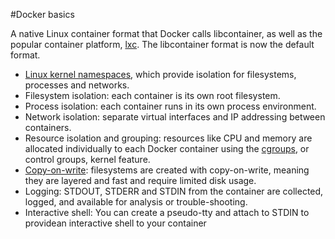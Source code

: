 #Docker basics

A native Linux container format that Docker calls libcontainer, as well as the popular container platform, [lxc](https://linuxcontainers.org/). The libcontainer format is now the default format.

- [Linux kernel namespaces](http://lwn.net/Articles/531114/), which provide isolation for filesystems, processes and networks.
- Filesystem isolation: each container is its own root filesystem.
- Process isolation: each container runs in its own process environment.
- Network isolation: separate virtual interfaces and IP addressing between containers.
- Resource isolation and grouping: resources like CPU and memory are allocated individually to each Docker container using the [cgroups](https://en.wikipedia.org/wiki/Cgroups), or control
groups, kernel feature.
- [Copy-on-write](https://en.wikipedia.org/wiki/Copy-on-write): filesystems are created with copy-on-write, meaning they are layered and fast and require limited disk usage.
- Logging: STDOUT, STDERR and STDIN from the container are collected, logged, and available for analysis or trouble-shooting.
- Interactive shell: You can create a pseudo-tty and attach to STDIN to providean interactive shell to your container

